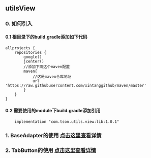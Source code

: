 
## utilsView

### 0. 如何引入

#### 0.1 根目录下的build.gradle添加如下代码

```
allprojects {
    repositories {
        google()
        jcenter()
        //添加下面这个maven配置
        maven{
            //这是maven仓库地址
            url 'https://raw.githubusercontent.com/xintanggithub/maven/master'
        }
    }
}
```

#### 0.2 需要使用的module下build.gradle添加引用

```
    implementation "com.tson.utils.view:lib:1.0.1"
```

### 1. BaseAdapter的使用 [点击这里查看详情](https://github.com/xintanggithub/utils/blob/master/utilsview/BASEADAPTER.md)

### 2. TabButton的使用 [点击这里查看详情](https://github.com/xintanggithub/utils/blob/master/utilsview/TABBUTTON.md)

